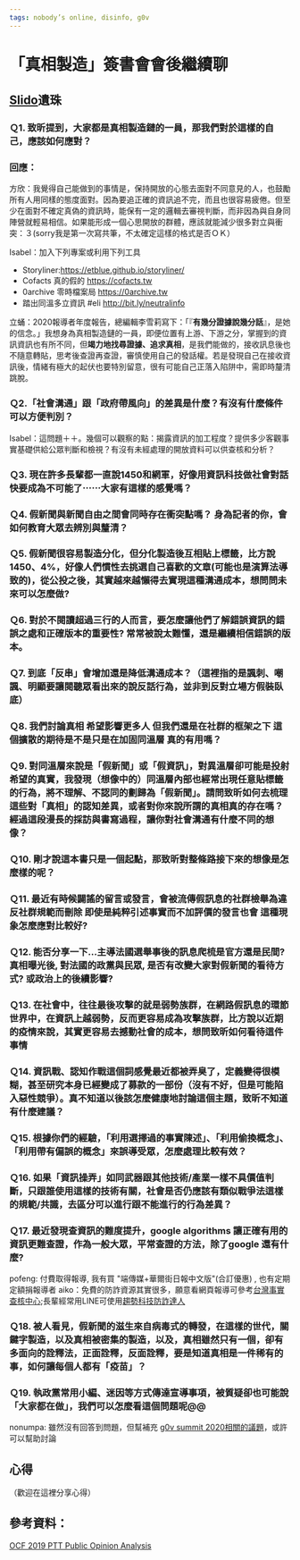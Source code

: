 ```yaml
---
tags: nobody’s online, disinfo, g0v
---
```


# 「真相製造」簽書會會後繼續聊

## [Slido](https://app.sli.do/event/qqqrztsi/live/questions)遺珠

### Ｑ1. 致昕提到，大家都是真相製造鏈的一員，那我們對於這樣的自己，應該如何應對？


### 回應：


方欣：我覺得自己能做到的事情是，保持開放的心態去面對不同意見的人，也鼓勵所有人用同樣的態度面對。因為要追正確的資訊追不完，而且也很容易疲倦。但至少在面對不確定真偽的資訊時，能保有一定的邏輯去審視判斷，而非因為與自身同陣營就輕易相信。如果能形成一個心思開放的群體，應該就能減少很多對立與衝突：３(sorry我是第一次寫共筆，不太確定這樣的格式是否ＯＫ）

Isabel：加入下列專案或利用下列工具
- Storyliner:https://etblue.github.io/storyliner/
- Cofacts 真的假的 https://cofacts.tw
- 0archive 零時檔案局 https://0archive.tw
- 踏出同溫多立資訊 #eli http://bit.ly/neutralinfo 

立蛹：2020報導者年度報告，總編輯李雪莉寫下：「『**有幾分證據說幾分話**』，是她的信念。」我想身為真相製造鏈的一員，即便位置有上游、下游之分，掌握到的資訊資訊也有所不同，但**竭力地找尋證據、追求真相**，是我們能做的，接收訊息後也不隨意轉貼，思考後查證再查證，審慎使用自己的發話權。若是發現自己在接收資訊後，情緒有極大的起伏也要特別留意，很有可能自己正落入陷阱中，需即時釐清跳脫。


### Ｑ2.「社會溝通」跟「政府帶風向」的差異是什麼？有沒有什麼條件可以方便判別？

Isabel：這問題＋＋。幾個可以觀察的點：揭露資訊的加工程度？提供多少客觀事實基礎供給公眾判斷和檢視？有沒有未經處理的開放資料可以供查核和分析？


### Ｑ3. 現在許多長輩都一直說1450和網軍，好像用資訊科技做社會對話快要成為不可能了⋯⋯大家有這樣的感覺嗎？

### Ｑ4. 假新聞與新聞自由之間會同時存在衝突點嗎？ 身為記者的你，會如何教育大眾去辨別與釐清？

### Ｑ5. 假新聞很容易製造分化，但分化製造後互相貼上標籤，比方說1450、4%，好像人們慣性去挑選自己喜歡的文章(可能也是演算法導致的)，從公投之後，其實越來越懶得去實現這種溝通成本，想問問未來可以怎麼做?

### Ｑ6. 對於不閱讀超過三行的人而言，要怎麼讓他們了解錯誤資訊的錯誤之處和正確版本的重要性? 常常被說太難懂，還是繼續相信錯誤的版本。

### Ｑ7. 到底「反串」會增加還是降低溝通成本？（這裡指的是諷刺、嘲諷、明顯要讓閱聽眾看出來的說反話行為，並非到反對立場方假裝臥底）

### Ｑ8. 我們討論真相 希望影響更多人 但我們還是在社群的框架之下 這個擴散的期待是不是只是在加固同溫層 真的有用嗎？

### Ｑ9. 對同溫層來說是「假新聞」或「假資訊」，對異溫層卻可能是投射希望的真實，我發現（想像中的）同溫層內部也經常出現任意貼標籤的行為，將不理解、不認同的劃歸為「假新聞」。請問致昕如何去梳理這些對「真相」的認知差異，或者對你來說所謂的真相真的存在嗎？經過這段漫長的採訪與書寫過程，讓你對社會溝通有什麼不同的想像？

### Ｑ10. 剛才說這本書只是一個起點，那致昕對整條路接下來的想像是怎麼樣的呢？

### Ｑ11. 最近有時候闢謠的留言或發言，會被流傳假訊息的社群檢舉為違反社群規範而刪除  即使是純粹引述事實而不加評價的發言也會  這種現象怎麼應對比較好?

### Ｑ12. 能否分享一下...主導法國選舉事後的訊息爬梳是官方還是民間? 真相曝光後, 對法國的政黨與民眾, 是否有改變大家對假新聞的看待方式? 或政治上的後續影響?

### Ｑ13. 在社會中，往往最後攻擊的就是弱勢族群，在網路假訊息的環節世界中，在資訊上越弱勢，反而更容易成為攻擊族群，比方說以近期的疫情來說，其實更容易去撼動社會的成本，想問致昕如何看待這件事情

### Ｑ14. 資訊戰、認知作戰這個詞感覺最近都被弄臭了，定義變得很模糊，甚至研究本身已經變成了募款的一部份（沒有不好，但是可能陷入惡性競爭）。真不知道以後該怎麼健康地討論這個主題，致昕不知道有什麼建議？

### Ｑ15. 根據你們的經驗，「利用選擇過的事實陳述」、「利用偷換概念」、「利用帶有偏誤的概念」來誤導受眾，怎麼處理比較有效？

### Ｑ16. 如果「資訊操弄」如同武器跟其他技術/產業一樣不具價值判斷，只跟誰使用這樣的技術有關，社會是否仍應該有類似戰爭法這樣的規範/共識，去區分可以進行跟不能進行的行為差異？

### Ｑ17. 最近發現查資訊的難度提升，google algorithms 讓正確有用的資訊更難查證，作為一般大眾，平常查證的方法，除了google 還有什麼?

pofeng: 付費取得報導, 我有買 "端傳媒+華爾街日報中文版"(合訂優惠) , 也有定期定額捐報導者
aiko：免費的防詐資源其實很多，願意看網頁報導可參考[台灣事實查核中心](https://tfc-taiwan.org.tw/);長輩經常用LINE可使用[趨勢科技防詐達人](https://page.line.me/jwv3010k)

### Ｑ18. 被人看見，假新聞的滋生來自病毒式的轉發，在這樣的世代，關鍵字製造，以及真相被密集的製造，以及，真相雖然只有一個，卻有多面向的詮釋法，正面詮釋，反面詮釋，要是知道真相是一件稀有的事，如何讓每個人都有「疫苗」？

### Ｑ19. 執政黨常用小編、迷因等方式傳達宣導事項，被質疑卻也可能說「大家都在做」，我們可以怎麼看這個問題呢@@
nonumpa: 雖然沒有回答到問題，但幫補充 [g0v summit 2020相關的議題](https://g0v.hackmd.io/nZcr5hTkTeSOTYHN3-WUVg#Q6%E6%88%91%E6%98%AF%E5%89%8D%E6%94%BF%E5%BA%9C%E5%B0%8F%E7%B7%A8%EF%BC%8C%E6%9B%BE%E8%A2%AB%E8%A6%81%E6%B1%82%EF%BC%9A1%E8%A3%BD%E4%BD%9C%E9%9D%9E%E6%94%BF%E5%BA%9C%E4%BD%BF%E7%94%A8%E7%9A%84%E5%9C%96%E5%8D%A1%EF%BC%8C2%E8%A2%AB%E8%A6%81%E6%B1%82%E4%BD%9C%E5%9C%96%E5%8D%A1%E8%A6%81%E6%8B%89%E9%AB%98%E6%83%85%E7%B7%92%E5%80%BC%E3%80%81%E8%A1%A8%E9%81%94%E6%86%A4%E6%80%92%E5%B7%B2%E5%90%B8%E5%BC%95%E6%9B%B4%E5%A4%9A%E4%BA%BA%EF%BC%8C3%E7%9C%8B%E5%88%B0%E5%85%B6%E4%BB%96%E6%94%BF%E5%BA%9C%E5%96%AE%E4%BD%8D%E5%85%A7%E9%83%A8%E4%B8%80%E6%AC%A1%E8%A3%BD%E4%BD%9C%E5%85%A9%E7%A8%AE%E7%89%88%E6%9C%AC%E5%9C%96%E5%8D%A1%E6%94%BF%E9%BB%A8%E7%94%A8%E3%80%81%E6%94%BF%E5%BA%9C%E7%94%A8%EF%BC%8C4%E7%9F%A5%E9%81%93%E5%90%8C%E4%BA%8B%E6%9C%83%E6%8A%8A%E6%94%BF%E5%BA%9C%E5%85%A7%E9%83%A8%E9%9D%9E%E5%85%AC%E9%96%8B%E8%B3%87%E8%A8%8A%E6%B4%A9%E6%BC%8F%E7%B5%A6%E5%81%B4%E7%BF%BC%E8%A3%BD%E5%9C%96%E3%80%82%E8%AB%8B%E5%95%8F%E6%94%BF%E5%A7%94%E6%80%8E%E9%BA%BC%E7%9C%8B%EF%BC%9F)，或許可以幫助討論

## 心得

（歡迎在這裡分享心得）


## 參考資料：
[OCF 2019 PTT Public Opinion Analysis](https://ocf.tw/p/pttid/)